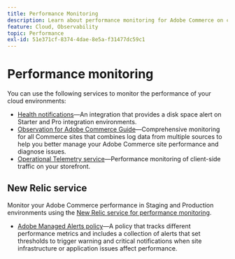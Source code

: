 ```yaml
---
title: Performance Monitoring
description: Learn about performance monitoring for Adobe Commerce on cloud infrastructure.
feature: Cloud, Observability
topic: Performance
exl-id: 51e371cf-8374-4dae-8e5a-f31477dc59c1
---
```

# Performance monitoring

You can use the following services to monitor the performance of your cloud environments:

- [Health notifications](../integrations/health-notifications.md)—An integration that provides a disk space alert on Starter and Pro integration environments.
- [Observation for Adobe Commerce Guide](https://experienceleague.adobe.com/en/docs/commerce-operations/tools/observation-for-adobe-commerce/intro)—Comprehensive monitoring for all Commerce sites that combines log data from multiple sources to help you better manage your Adobe Commerce site performance and diagnose issues.
- [Operational Telemetry service](operational-telemetry.md)—Performance monitoring of client-side traffic on your storefront.

## New Relic service

Monitor your Adobe Commerce performance in Staging and Production environments using the [New Relic service for performance monitoring](new-relic-service.md).

- [Adobe Managed Alerts policy](investigate-performance.md#monitor-performance-with-managed-alerts)—A policy that tracks different performance metrics and includes a collection of alerts that set thresholds to trigger warning and critical notifications when site infrastructure or application issues affect performance.
